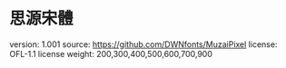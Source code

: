 # 思源宋體

version: 1.001
source: https://github.com/DWNfonts/MuzaiPixel
license: OFL-1.1 license
weight: 200,300,400,500,600,700,900